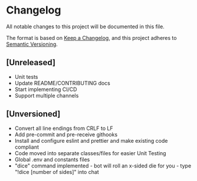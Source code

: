 # Changelog

All notable changes to this project will be documented in this file.

The format is based on [Keep a Changelog](https://keepachangelog.com/en/1.0.0/),
and this project adheres to [Semantic Versioning](https://semver.org/spec/v2.0.0.html).

## [Unreleased]

- Unit tests
- Update README/CONTRIBUTING docs
- Start implementing CI/CD
- Support multiple channels

## [Unversioned]
- Convert all line endings from CRLF to LF
- Add pre-commit and pre-receive githooks
- Install and configure eslint and prettier and make existing code compliant
- Code moved into separate classes/files for easier Unit Testing
- Global .env and constants files
- "dice" command implemented - bot will roll an x-sided die for you - type "!dice [number of sides]" into chat
